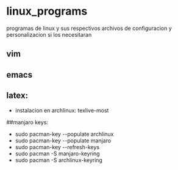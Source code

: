 # linux_programs
programas de linux y sus respectivos archivos de configuracion y personalizacion si los necesitaran

## vim
## emacs
## latex:
* instalacion en archlinux: texlive-most

##manjaro keys:

* sudo pacman-key --populate archlinux
* sudo pacman-key --populate manjaro
* sudo pacman-key --refresh-keys
* sudo pacman -S manjaro-keyring
* sudo pacman -S archlinux-keyring


